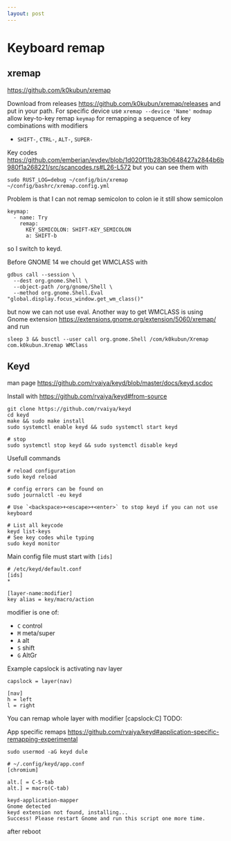 ```yaml
---
layout: post
---
```


# Keyboard remap

## xremap

https://github.com/k0kubun/xremap

Download from releases https://github.com/k0kubun/xremap/releases and put in
your path.
For specific device use `xremap --device 'Name'`
`modmap` allow key-to-key remap
`keymap` for remapping a sequence of key combinations with modifiers
* `SHIFT-`, `CTRL-`, `ALT-`, `SUPER-`

Key codes https://github.com/emberian/evdev/blob/1d020f11b283b0648427a2844b6b980f1a268221/src/scancodes.rs#L26-L572
but you can see them with
```
sudo RUST_LOG=debug ~/config/bin/xremap ~/config/bashrc/xremap.config.yml
```

Problem is that I can not remap semicolon to colon ie it still show semicolon
```
keymap:
  - name: Try
    remap:
      KEY_SEMICOLON: SHIFT-KEY_SEMICOLON
      a: SHIFT-b
```

so I switch to keyd.

Before GNOME 14 we chould get WMCLASS with
```
gdbus call --session \
  --dest org.gnome.Shell \
  --object-path /org/gnome/Shell \
  --method org.gnome.Shell.Eval "global.display.focus_window.get_wm_class()"
```
but now we can not use eval.
Another way to get WMCLASS is using Gnome extension
https://extensions.gnome.org/extension/5060/xremap/ and run
```
sleep 3 && busctl --user call org.gnome.Shell /com/k0kubun/Xremap com.k0kubun.Xremap WMClass
```

## Keyd

man page https://github.com/rvaiya/keyd/blob/master/docs/keyd.scdoc

Install with https://github.com/rvaiya/keyd#from-source
```
git clone https://github.com/rvaiya/keyd
cd keyd
make && sudo make install
sudo systemctl enable keyd && sudo systemctl start keyd

# stop
sudo systemctl stop keyd && sudo systemctl disable keyd
```

Usefull commands

```
# reload configuration
sudo keyd reload

# config errors can be found on
sudo journalctl -eu keyd

# Use `<backspace>+<escape>+<enter>` to stop keyd if you can not use keyboard

# List all keycode
keyd list-keys
# See key codes while typing
sudo keyd monitor
```

Main config file must start with `[ids]`
```
# /etc/keyd/default.conf
[ids]
*

[layer-name:modifier]
key alias = key/macro/action
```
modifier is one of:
* `C` control
* `M` meta/super
* `A` alt
* `S` shift
* `G` AltGr

Example capslock is activating nav layer

```
capslock = layer(nav)

[nav]
h = left
l = right
```

You can remap whole layer with modifier
[capslock:C]
TODO: 


App specific remaps
https://github.com/rvaiya/keyd#application-specific-remapping-experimental
```
sudo usermod -aG keyd dule

# ~/.config/keyd/app.conf
[chromium]

alt.[ = C-S-tab
alt.] = macro(C-tab)

keyd-application-mapper
Gnome detected
keyd extension not found, installing...
Success! Please restart Gnome and run this script one more time.
```

after reboot
